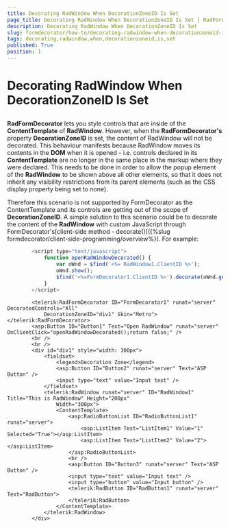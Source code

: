 ```yaml
---
title: Decorating RadWindow When DecorationZoneID Is Set
page_title: Decorating RadWindow When DecorationZoneID Is Set | RadFormDecorator for ASP.NET AJAX Documentation
description: Decorating RadWindow When DecorationZoneID Is Set
slug: formdecorator/how-to/decorating-radwindow-when-decorationzoneid-is-set
tags: decorating,radwindow,when,decorationzoneid,is,set
published: True
position: 1
---
```


# Decorating RadWindow When DecorationZoneID Is Set



## 

**RadFormDecorator** lets you style controls that are inside of the **ContentTemplate** of **RadWindow**. However, when the **RadFormDecorator's** property **DecorationZoneID** is set, the content of RadWindow will not be decorated. This behaviour manifests because RadWindow moves its contents in the **DOM** when it is opened - i.e. controls declared in its **ContentTemplate** are no longer in the same place in the markup where they were declared. This needs to be done in order to allow the popup element of the **RadWindow** to be shown above all other elements, so that it does not inherit any visibility restrictions from its parent elements (such as the CSS display property being set to none).

Therefore this scenario is not supported by FormDecorator as the ContentTemplate and its controls are getting out of the scope of **DecorationZoneID**. A simple solution to this scenario could be to decorate the content of the **RadWindow** with custom JavaScript through FormDecorator's[client-side method - decorate()]({%slug formdecorator/client-side-programming/overview%}). For example:

````JavaScript
	    <script type="text/javascript">
	        function openRadWindowDecorated() {
	            var oWnd = $find('<%= RadWindow1.ClientID %>');
	            oWnd.show();
	            $find('<%=FormDecorator1.ClientID %>').decorate(oWnd.get_contentElement());
	        }
	    </script>
````



````ASPNET
	    <telerik:RadFormDecorator ID="FormDecorator1" runat="server" DecoratedControls="All"
	        DecorationZoneID="div1" Skin="Metro"></telerik:RadFormDecorator>
	    <asp:Button ID="Button1" Text="Open RadWindow" runat="server" OnClientClick="openRadWindowDecorated();return false;" />
	    <br />
	    <br />
	    <div id="div1" style="width: 300px">
	        <fieldset>
	            <legend>Decoration Zone</legend>
	            <asp:Button ID="Button2" runat="server" Text="ASP Button" />
	            <input type="text" value="Input text" />
	        </fieldset>
	        <telerik:RadWindow runat="server" ID="RadWindow1" Title="This is RadWindow" Height="200px"
	            Width="300px">
	            <ContentTemplate>
	                <asp:RadioButtonList ID="RadioButtonList1" runat="server">
	                    <asp:ListItem Text="ListItem1" Value="1" Selected="True"></asp:ListItem>
	                    <asp:ListItem Text="ListItem2" Value="2"></asp:ListItem>
	                </asp:RadioButtonList>
	                <br />
	                <asp:Button ID="Button3" runat="server" Text="ASP Button" />
	                <input type="text" value="Input text" />
	                <input type="button" value="Input button" />
	                <telerik:RadButton ID="RadButton1" runat="server" Text="RadButton">
	                </telerik:RadButton>
	            </ContentTemplate>
	        </telerik:RadWindow>
	    </div>
````


